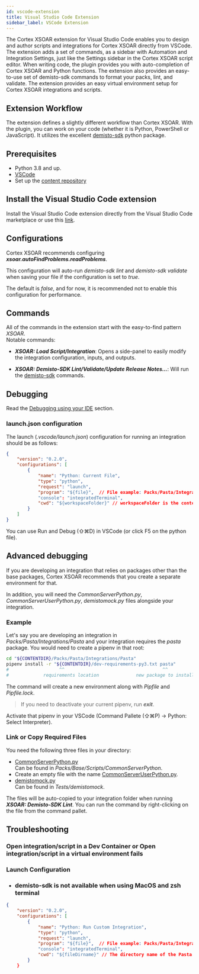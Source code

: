 ```yaml
---
id: vscode-extension
title: Visual Studio Code Extension
sidebar_label: VSCode Extension
---
```


The Cortex XSOAR extension for Visual Studio Code enables you to design and author scripts and integrations for Cortex XSOAR directly from VSCode. The extension adds a set of commands, as a sidebar with Automation and Integration Settings, just like the Settings sidebar in the Cortex XSOAR script editor. When writing code, the plugin provides you with auto-completion of Cortex XSOAR and Python functions.
The extension also provides an easy-to-use set of demisto-sdk commands to format your packs, lint, and validate.
The extension provides an easy virtual environment setup for Cortex XSOAR integrations and scripts.

## Extension Workflow

The extension defines a slightly different workflow than Cortex XSOAR. With the plugin, you can work on your code (whether it is Python, PowerShell or JavaScript).
It utilizes the excellent [demisto-sdk](./demisto-sdk) python package.

## Prerequisites

- Python 3.8 and up.
- [VSCode](https://code.visualstudio.com/Download)
- Set up the [content repository](../concepts/dev-setup)

## Install the Visual Studio Code extension

Install the Visual Studio Code extension directly from the Visual Studio Code marketplace or use this [link](https://marketplace.visualstudio.com/items?itemName=CortexXSOARext.xsoar).

## Configurations

Cortex XSOAR recommends configuring **_xsoar.autoFindProblems.readProblems_**.

This configuration will auto-run _demisto-sdk lint_ and _demisto-sdk validate_ when saving your file if the configuration is set to _true_.

The default is _false_, and for now, it is recommended not to enable this configuration for performance.

## Commands

All of the commands in the extension start with the easy-to-find pattern _XSOAR_.  
Notable commands:

- **_XSOAR: Load Script/Integration_**: Opens a side-panel to easily modify the integration configuration, inputs, and outputs.

* ***XSOAR: Demisto-SDK Lint/Validate/Update Release Notes...***: Will run the [demisto-sdk](https://github.com/demisto/demisto-sdk/) commands.

## Debugging

Read the [Debugging using your IDE](../integrations/debugging#Debugging%20using%20your%20IDE) section.

### launch.json configuration

The launch (*.vscode/launch.json*) configuration for running an integration should be as follows:

```json title=".vscode/launch.json"
{
    "version": "0.2.0",
    "configurations": [
        {
            "name": "Python: Current File",
            "type": "python",
            "request": "launch",
            "program": "${file}",  // File example: Packs/Pasta/Integrations/Pasta/Pasta.py
            "console": "integratedTerminal",
            "cwd": "${workspaceFolder}" // workspaceFolder is the content repository
        }
    ]
}
```

You can use Run and Debug (⇧⌘D) in VSCode (or click F5 on the python file).

## Advanced debugging

If you are developing an integration that relies on packages other than the base packages, Cortex XSOAR recommends that you create a separate environment for that.

In addition, you will need the *CommonServerPython.py*, *CommonServerUserPython.py*, *demistomock.py* files alongside your integration.

### Example

Let's say you are developing an integration in *Packs/Pasta/Integrations/Pasta* and your integration requires the *pasta* package.
You would need to create a pipenv in that root:

```bash
cd "${CONTENTDIR}/Packs/Pasta/Integrations/Pasta"
pipenv install -r "${CONTENTDIR}/dev-requirements-py3.txt pasta"
#                   ^^                                     ^^
#             requirements location              new package to install
```

The command will create a new environment along with *Pipfile* and *Pipfile.lock*.

> If you need to deactivate your current pipenv, run ***exit***.

Activate that pipenv in your VSCode (Command Pallete (⇧⌘P) -> Python: Select Interpreter).

### Link or Copy Required Files

You need the following three files in your directory:

* [CommonServerPython.py](https://github.com/demisto/content/tree/master/Packs/Base/Scripts/CommonServerPython)  
Can be found in *Packs/Base/Scripts/CommonServerPython*.
* Create an empty file with the name [CommonServerUserPython.py](https://xsoar.pan.dev/docs/reference/scripts/common-server-user-python).
* [demistomock.py](https://github.com/demisto/content/tree/master/Tests/demistomock)  
Can be found in *Tests/demistomock*.

The files will be auto-copied to your integration folder when running ***XSOAR: Demisto-SDK Lint***. You can run the command by right-clicking on the file from the command pallet.

## Troubleshooting

### **Open integration/script in a Dev Container** or **Open integration/script in a virtual environment** fails

### Launch Configuration

- ### **demisto-sdk** is not available when using **MacOS** and **zsh** terminal

```json title=".vscode/launch.json"
{
    "version": "0.2.0",
    "configurations": [
        {
            "name": "Python: Run Custom Integration",
            "type": "python",
            "request": "launch",
            "program": "${file}",  // File example: Packs/Pasta/Integrations/Pasta/Pasta.py
            "console": "integratedTerminal",
            "cwd": "${fileDirname}" // The directory name of the Pasta integration (Packs/Pasta/Integrations/Pasta/).
        }
    }
  ```
